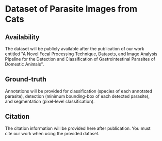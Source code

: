 # Dataset of Parasite Images from Cats

## Availability
  The dataset will be publicly available after the publication of our work entitled "A Novel Fecal Processing Technique, Datasets, and Image Analysis Pipeline for the Detection and Classification of Gastrointestinal Parasites of Domestic Animals".
  
## Ground-truth
  Annotations will be provided for classification (species of each annotated parasite), detection (minimum bounding-box of each detected parasite), and segmentation (pixel-level classification).
  
## Citation
  The citation information will be provided here after publication. You must cite our work when using the provided dataset.
